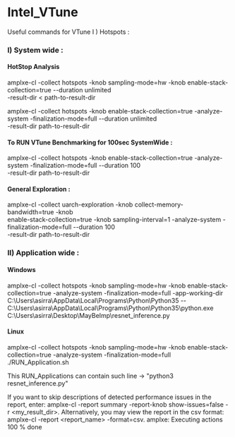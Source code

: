 # Intel_VTune
Useful commands for VTune
I ) Hotspots :

### I) System wide :

#### HotStop Analysis

amplxe-cl -collect hotspots -knob sampling-mode=hw -knob enable-stack-collection=true --duration unlimited \
-result-dir < path-to-result-dir <br>
 
amplxe-cl -collect hotspots -knob enable-stack-collection=true -analyze-system -finalization-mode=full --duration unlimited \
-result-dir path-to-result-dir
 
#### To RUN VTune Benchmarking for 100sec SystemWide :

amplxe-cl -collect hotspots -knob enable-stack-collection=true -analyze-system -finalization-mode=full --duration 100 \
-result-dir path-to-result-dir
 
 #### General Exploration : 
 
amplxe-cl -collect uarch-exploration  -knob collect-memory-bandwidth=true -knob \
enable-stack-collection=true -knob sampling-interval=1 -analyze-system -finalization-mode=full --duration 100 \
-result-dir path-to-result-dir

 ### II) Application wide : 
 
 #### Windows 

amplxe-cl -collect hotspots -knob sampling-mode=hw -knob enable-stack-collection=true -analyze-system -finalization-mode=full -app-working-dir C:\Users\asirra\AppData\Local\Programs\Python\Python35 -- C:\Users\asirra\AppData\Local\Programs\Python\Python35\python.exe C:\Users\asirra\Desktop\MayBeImp\resnet_inference.py

#### Linux 

amplxe-cl -collect hotspots -knob sampling-mode=hw -knob enable-stack-collection=true -analyze-system -finalization-mode=full ./RUN_Application.sh

This RUN_Applications can contain such line -> "python3 resnet_inference.py"

If you want to skip descriptions of detected performance issues in the report,
enter: amplxe-cl -report summary -report-knob show-issues=false -r
<my_result_dir>. Alternatively, you may view the report in the csv format:
amplxe-cl -report <report_name> -format=csv.
amplxe: Executing actions 100 % done

